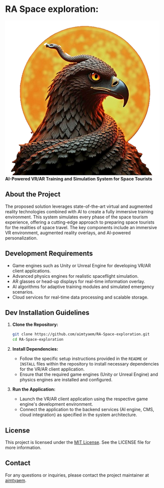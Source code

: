 # RA Space exploration:
![RA Logo](img/Logo.png)
 **AI-Powered VR/AR Training and Simulation System for Space Tourists**

## About the Project

The proposed solution leverages state-of-the-art virtual and augmented reality technologies combined with AI to create a fully immersive training environment. This system simulates every phase of the space tourism experience, offering a cutting-edge approach to preparing space tourists for the realities of space travel. The key components include an immersive VR environment, augmented reality overlays, and AI-powered personalization.

## Development Requirements

- Game engines such as Unity or Unreal Engine for developing VR/AR client applications.
- Advanced physics engines for realistic spaceflight simulation.
- AR glasses or head-up displays for real-time information overlay.
- AI algorithms for adaptive training modules and simulated emergency scenarios.
- Cloud services for real-time data processing and scalable storage.

## Dev Installation Guidelines

1. **Clone the Repository:**
   ```bash
   git clone https://github.com/aimtyaem/RA-Space-exploration.git
   cd RA-Space-exploration
   ```

2. **Install Dependencies:**
   - Follow the specific setup instructions provided in the `README` or `INSTALL` files within the repository to install necessary dependencies for the VR/AR client application.
   - Ensure that the required game engines (Unity or Unreal Engine) and physics engines are installed and configured.

3. **Run the Application:**
   - Launch the VR/AR client application using the respective game engine's development environment.
   - Connect the application to the backend services (AI engine, CMS, cloud integration) as specified in the system architecture.

## License

This project is licensed under the [MIT License](https://opensource.org/licenses/MIT). See the LICENSE file for more information.

## Contact

For any questions or inquiries, please contact the project maintainer at [aimtyaem](https://github.com/aimtyaem).
